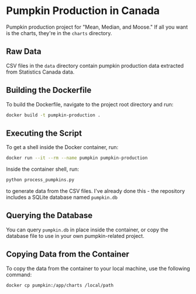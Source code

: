 # Pumpkin Production in Canada

Pumpkin production project for "Mean, Median, and Moose." If all you want is the charts, they're in the `charts` directory.

## Raw Data
CSV files in the `data` directory contain pumpkin production data extracted from Statistics Canada data.

## Building the Dockerfile
To build the Dockerfile, navigate to the project root directory and run:
```sh
docker build -t pumpkin-production .
```

## Executing the Script
To get a shell inside the Docker container, run:
```sh
docker run --it --rm --name pumpkin pumpkin-production
```

Inside the container shell, run:
```sh
python process_pumpkins.py
```

to generate data from the CSV files. I've already done this - the repository includes a SQLite database named `pumpkin.db`

## Querying the Database

You can query  `pumpkin.db` in place inside the container, or copy the database file to use in your own pumpkin-related project.

## Copying Data from the Container
To copy the data from the container to your local machine, use the following command:
```sh
docker cp pumpkin:/app/charts /local/path
```
